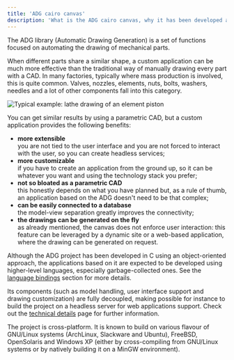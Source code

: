 ```yaml
---
title: 'ADG cairo canvas'
description: 'What is the ADG cairo canvas, why it has been developed and how it should be used'
---
```

The ADG library (Automatic Drawing Generation) is a set of functions focused on
automating the drawing of mechanical parts.

When different parts share a similar shape, a custom application can be much
more effective than the traditional way of manually drawing every part with a
CAD. In many factories, typically where mass production is involved, this is
quite common. Valves, nozzles, elements, nuts, bolts, washers, needles and a
lot of other components fall into this category.

![Typical example: lathe drawing of an element piston](img/adg-sample-0.6.1.png)

You can get similar results by using a parametric CAD, but a custom application
provides the following benefits:

* **more extensible**\
  you are not tied to the user interface and you are not forced to interact
  with the user, so you can create headless services;
* **more customizable**\
  if you have to create an application from the ground up, so it can be
  whatever you want and using the technology stack you prefer;
* **not so bloated as a parametric CAD**\
  this honestly depends on what you have planned but, as a rule of thumb, an
  application based on the ADG doesn't need to be that complex;
* **can be easily connected to a database**\
  the model-view separation greatly improves the connectivity;
* **the drawings can be generated on the fly**\
  as already mentioned, the canvas does not enforce user interaction: this
  feature can be leveraged by a dynamic site or a web-based application, where
  the drawing can be generated on request.

Although the ADG project has been developed in C using an object-oriented
approach, the applications based on it are expected to be developed using
higher-level languages, especially garbage-collected ones. See the [language
bindings](/bindings) section for more details.

Its components (such as model handling, user interface support and drawing
customization) are fully decoupled, making possible for instance to build the
project on a headless server for web applications support. Check out the
[technical details](/technical) page for further information.

The project is cross-platform. It is known to build on various flavour of
GNU/Linux systems (ArchLinux, Slackware and Ubuntu), FreeBSD, OpenSolaris and
Windows XP (either by cross-compiling from GNU/Linux systems or by natively
building it on a MinGW environment).
